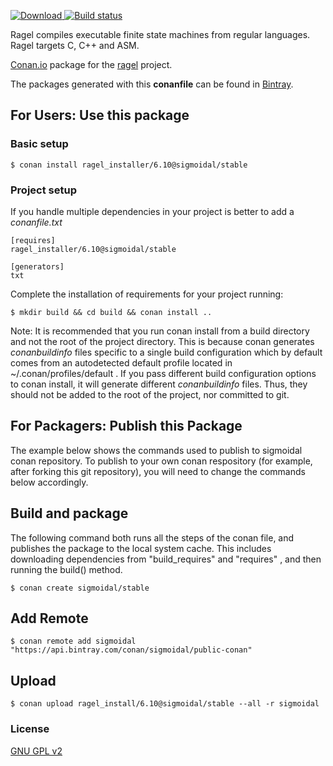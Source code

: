 [ ![Download](https://api.bintray.com/packages/sigmoidal/public-conan/ragel_installer%3Asigmoidal/images/download.svg?version=6.10%3Astable) ](https://bintray.com/sigmoidal/public-conan/ragel_installer%3Asigmoidal/6.10%3Astable/link)
[![Build status](https://ci.appveyor.com/api/projects/status/se14gom9yvuq9ps4?svg=true)](https://ci.appveyor.com/project/sigmoidal/conan-ragel_installer)

Ragel compiles executable finite state machines from regular languages. Ragel targets C, C++ and ASM. 

[Conan.io](https://conan.io) package for the [ragel](http://www.colm.net/open-source/ragel/) project.

The packages generated with this **conanfile** can be found in [Bintray](https://bintray.com/sigmoidal/public-conan/conan-ragel_installer%3Asigmoidal).

## For Users: Use this package

### Basic setup

    $ conan install ragel_installer/6.10@sigmoidal/stable

### Project setup

If you handle multiple dependencies in your project is better to add a *conanfile.txt*

    [requires]
    ragel_installer/6.10@sigmoidal/stable

    [generators]
    txt

Complete the installation of requirements for your project running:

    $ mkdir build && cd build && conan install ..

Note: It is recommended that you run conan install from a build directory and not the root of the project directory.  This is because conan generates *conanbuildinfo* files specific to a single build configuration which by default comes from an autodetected default profile located in ~/.conan/profiles/default .  If you pass different build configuration options to conan install, it will generate different *conanbuildinfo* files.  Thus, they should not be added to the root of the project, nor committed to git.

## For Packagers: Publish this Package

The example below shows the commands used to publish to sigmoidal conan repository. To publish to your own conan respository (for example, after forking this git repository), you will need to change the commands below accordingly.

## Build and package

The following command both runs all the steps of the conan file, and publishes the package to the local system cache.  This includes downloading dependencies from "build_requires" and "requires" , and then running the build() method.

    $ conan create sigmoidal/stable

## Add Remote

	$ conan remote add sigmoidal "https://api.bintray.com/conan/sigmoidal/public-conan"

## Upload

    $ conan upload ragel_install/6.10@sigmoidal/stable --all -r sigmoidal

### License
[GNU GPL v2](https://www.gnu.org/licenses/old-licenses/gpl-2.0.en.html)
